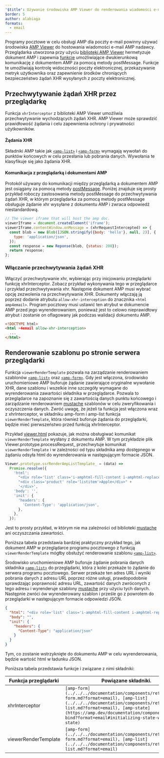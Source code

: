 ```yaml
---
'$title': Używanie środowiska AMP Viewer do renderowania wiadomości e-mail
$order: 5
author: alabiaga
formats:
  - email
---
```


Programy pocztowe w celu obsługi AMP dla poczty e-mail powinny używać środowiska [AMP Viewer](https://github.com/ampproject/amphtml/blob/main/extensions/amp-viewer-integration/integrating-viewer-with-amp-doc-guide.md) do hostowania wiadomości e-mail AMP nadawcy. Przeglądarka utworzona przy użyciu [biblioteki AMP Viewer](https://github.com/ampproject/amphtml/tree/main/extensions/amp-viewer-integration) hermetyzuje dokument AMP i zapewnia [funkcje](https://github.com/ampproject/amphtml/blob/main/extensions/amp-viewer-integration/CAPABILITIES.md) umożliwiające dwukierunkową komunikację z dokumentem AMP za pomocą metody postMessage. Funkcje te umożliwiają kontrolę widoczności poczty elektronicznej, przekazywanie metryk użytkownika oraz zapewnienie środków chroniących bezpieczeństwo żądań XHR wysyłanych z poczty elektronicznej.

## Przechwytywanie żądań XHR przez przeglądarkę

Funkcja `xhrInterceptor` z biblioteki AMP Viewer umożliwia przechwytywanie wychodzących żądań XHR. AMP Viewer może sprawdzić prawidłowość żądania i celu zapewnienia ochrony i prywatności użytkowników.

#### Żądania XHR

Składniki AMP takie jak [`<amp-list>`](../../../documentation/components/reference/amp-list.md?format=email) i [`<amp-form>`](../../../documentation/components/reference/amp-form.md?format=email) wymagają wywołań do punktów końcowych w celu przesłania lub pobrania danych. Wywołania te klasyfikuje się jako żądania XHR.

#### Komunikacja z przeglądarką i dokumentami AMP

Protokół używany do komunikacji między przeglądarką a dokumentem AMP jest osiągany za pomocą metody [postMessage](https://developer.mozilla.org/en-US/docs/Web/API/Window/postMessage). Poniżej znajduje się prosty przykład roboczy zastosowania metody postMessage do przechwytywania żądań XHR, w którym przeglądarka za pomocą metody postMessage obsługuje żądanie xhr wysyłane z dokumentu AMP i zwraca odpowiedź niestandardową.

```js
// The viewer iframe that will host the amp doc.
viewerIframe = document.createElement('iframe');
viewerIframe.contentWindow.onMessage = (xhrRequestIntercepted) => {
  const blob = new Blob([JSON.stringify({body: 'hello'}, null, 2)], {
    type: 'application/json',
  });
  const response = new Reponse(blob, {status: 200});
  return response;
};
```

### Włączanie przechwytywania żądań XHR

Włączyć przechwytywanie xhr, wybierając przy inicjowaniu przeglądarki funkcję xhrInterceptor. Zobacz przykład wykonywania tego w przeglądarce i przykład przechwytywania xhr. Następnie dokument AMP musi wybrać opcję zezwolenia na przechwytywanie XHR. Dokumenty włączają ją poprzez dodanie atrybutu `allow-xhr-interception` do znacznika `<html amp4email>`. Program pocztowy musi ustawić ten atrybut w dokumencie AMP przed jego wyrenderowaniem, ponieważ jest to celowo nieprawidłowy atrybut i zostanie on oflagowany jak podczas walidacji dokumentu AMP.

```html
<!DOCTYPE html>
<html ⚡4email allow-xhr-interception>
  ...
</html>
```

## Renderowanie szablonu po stronie serwera przeglądarki

Funkcja `viewerRenderTemplate` pozwala na zarządzanie renderowaniem szablonów [`<amp-list>`](../../../documentation/components/reference/amp-list.md?format=email) oraz [`<amp-form>`](../../../documentation/components/reference/amp-form.md?format=email). Gdy jest włączona, środowisko uruchomieniowe AMP buforuje żądanie zawierające oryginalne wywołanie XHR, dane szablonu i wszelkie inne szczegóły wymagane do wyrenderowania zawartości składnika w przeglądarce. Pozwala to przeglądarce na zapoznanie się z zawartością danych punktu końcowego i zarządzanie renderowaniem [mustache](https://mustache.github.io/) szablonów w celu zweryfikowania i oczyszczenia danych. Zwróć uwagę, że jeżeli ta funkcja jest włączona wraz z xhrInterceptor, w składniku amp-form i amp-list funkcja `viewerRenderTemplate`, która również buforuje żądania do przeglądarki, będzie mieć pierwszeństwo przed funkcją xhrInterceptor.

Przykład [viewer.html](https://github.com/ampproject/amphtml/blob/main/examples/viewer.html) pokazuje, jak można obsługiwać komunikat `viewerRenderTemplate` wysłany z dokumentu AMP. W tym przykładzie plik Viewer.prototype.processRequest\_ przechwytuje komunikat `viewerRenderTemplate` i w zależności od typu składnika amp dostępnego w żądaniu odsyła html do wyrenderowania w następującym formacie JSON.

```js
Viewer.prototype.ssrRenderAmpListTemplate_ = (data) =>
  Promise.resolve({
    'html':
      "<div role='list' class='i-amphtml-fill-content i-amphtml-replaced-content'>" +
      "<div class='product' role='listitem'>Apple</div>" +
      '</div>',
    'body': '',
    'init': {
      'headers': {
        'Content-Type': 'application/json',
      },
    },
  });
```

Jest to prosty przykład, w którym nie ma zależności od biblioteki [mustache](https://mustache.github.io/) ani oczyszczania zawartości.

Poniższa tabela przedstawia bardziej praktyczny przykład tego, jak dokument AMP w przeglądarce programu pocztowego z funkcją `viewerRenderTemplate` mógłby obsłużyć renderowanie szablonu [`<amp-list>`](../../../documentation/components/reference/amp-list.md?format=email).

<amp-img alt="Viewer render template diagram" layout="responsive" width="372" height="279" src="/static/img/docs/viewer_render_template_diagram.png"></amp-img>

Środowisko uruchomieniowe AMP buforuje żądanie pobrania danych składnika [`<amp-list>`](../../../documentation/components/reference/amp-list.md?format=email) do przeglądarki, która z kolei przekaże to żądanie do serwera programu pocztowego. Serwer przekaże ten adres URL i wyniki pobrania danych z adresu URL poprzez różne usługi, prawdopodobnie sprawdzając poprawność adresu URL, zawartość danych zwróconych z tego adresu i wyrenderuje szablony [mustache](https://mustache.github.io/) przy użyciu tych danych. Następnie zwróci ów wyrenderowany szablon i prześle go z powrotem do przeglądarki w następującym formacie odpowiedzi JSON.

```json
{
  "html": "<div role='list' class='i-amphtml-fill-content i-amphtml-replaced-content'> <div class='product' role='listitem'>List item 1</div> <div class='product' role='listitem'>List item 2</div> </div>",
  "body": "",
  "init": {
    "headers": {
      "Content-Type": "application/json"
    }
  }
}
```

Tym, co zostanie wstrzyknięte do dokumentu AMP w celu wyrenderowania, będzie wartość html w ładunku JSON.

Poniższa tabela przedstawia funkcje i związane z nimi składniki:

<table>
  <thead>
    <tr>
      <th width="30%">Funkcja przeglądarki</th>
      <th>Powiązane składniki.</th>
    </tr>
  </thead>
  <tbody>
    <tr>
      <td>xhrInterceptor</td>
      <td><code>[amp-form](../../../documentation/components/reference/amp-form.md?format=email), [amp-list](../../../documentation/components/reference/amp-list.md?format=email), [amp-state](https://amp.dev/documentation/components/amp-bind?format=email#initializing-state-with-amp-state)</code></td>
    </tr>
     <tr>
       <td>viewerRenderTemplate</td>
       <td><code>[amp-form](../../../documentation/components/reference/amp-form.md?format=email), [amp-list](../../../documentation/components/reference/amp-list.md?format=email)</code></td>
    </tr>
  </tbody>
</table>
